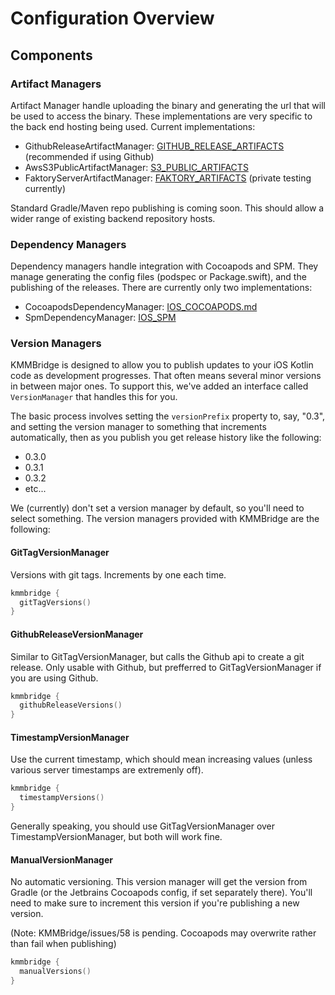 # Configuration Overview

## Components

### Artifact Managers

Artifact Manager handle uploading the binary and generating the url that will be used to access the binary. These implementations are very specific to the back end hosting being used. Current implementations:

* GithubReleaseArtifactManager:  [GITHUB_RELEASE_ARTIFACTS](../artifacts/GITHUB_RELEASE_ARTIFACTS.md) (recommended if using Github)
* AwsS3PublicArtifactManager:  [S3_PUBLIC_ARTIFACTS](../artifacts/S3_PUBLIC_ARTIFACTS.md)
* FaktoryServerArtifactManager:  [FAKTORY_ARTIFACTS](../artifacts/FAKTORY_ARTIFACTS.md) (private testing currently)

Standard Gradle/Maven repo publishing is coming soon. This should allow a wider range of existing backend repository hosts.

### Dependency Managers

Dependency managers handle integration with Cocoapods and SPM. They manage generating the config files (podspec or Package.swift), and the publishing of the releases. There are currently only two implementations:

* CocoapodsDependencyManager: [IOS_COCOAPODS.md](../cocoapods/01_IOS_COCOAPODS.md) 
* SpmDependencyManager: [IOS_SPM](../spm/01_IOS_SPM.md)

### Version Managers

KMMBridge is designed to allow you to publish updates to your iOS Kotlin code as development progresses. That often means several minor versions in between major ones. To support this, we've added an interface called `VersionManager` that handles this for you.

The basic process involves setting the `versionPrefix` property to, say, "0.3", and setting the version manager to something that increments automatically, then as you publish you get release history like the following:

* 0.3.0
* 0.3.1
* 0.3.2
* etc...

We (currently) don't set a version manager by default, so you'll need to select something. The version managers provided with KMMBridge are the following:

#### GitTagVersionManager

Versions with git tags. Increments by one each time.

```kotlin
kmmbridge {
  gitTagVersions()
}
```

#### GithubReleaseVersionManager

Similar to GitTagVersionManager, but calls the Github api to create a git release. Only usable with Github, but prefferred to GitTagVersionManager if you are using Github.

```kotlin
kmmbridge {
  githubReleaseVersions()
}
```

#### TimestampVersionManager

Use the current timestamp, which should mean increasing values (unless various server timestamps are extremenly off).

```kotlin
kmmbridge {
  timestampVersions()
}
```

Generally speaking, you should use GitTagVersionManager over TimestampVersionManager, but both will work fine.

#### ManualVersionManager

No automatic versioning. This version manager will get the version from Gradle (or the Jetbrains Cocoapods config, if set separately there). You'll need to make sure to increment this version if you're publishing a new version.

(Note: KMMBridge/issues/58 is pending. Cocoapods may overwrite rather than fail when publishing)

```kotlin
kmmbridge {
  manualVersions()
}
```